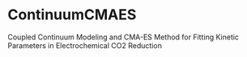 # ContinuumCMAES
Coupled Continuum Modeling and CMA-ES Method for Fitting Kinetic Parameters in Electrochemical CO2 Reduction
